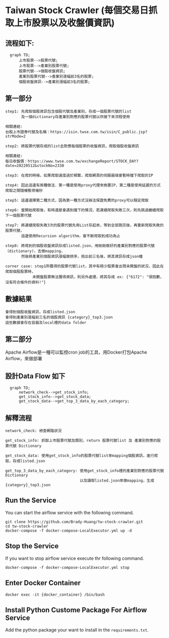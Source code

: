 # Taiwan Stock Crawler (每個交易日抓取上市股票以及收盤價資訊)


## 流程如下:

```mermaid
  graph TD;
      上市股票-->股票代號;
      上市股票-->產業別股票代號;
      股票代號-->個股收盤資訊;
      產業別股票代號-->產業別漲幅前3名的股票;
      個股收盤資訊-->產業別漲幅前3名的股票;
```
## 第一部分
```
step1: 先爬取個股資訊包含個股代號及產業別，存成一個股票代號的list
       及一個dictionary存產業別對應的股票代號以供接下來流程使用

相關連結:
台股上市證券代號及名稱：https://isin.twse.com.tw/isin/C_public.jsp?strMode=2 
```
```
step2: 將股票代號存成的list去對應每個股票的收盤資訊，爬取個股收盤資訊
       
相關連結:
每日收盤價：https://www.twse.com.tw/exchangeReport/STOCK_DAY?date=20220512&stockNo=2330
```
```
step3: 在爬的時候，如果爬取速度過於頻繁，爬取網頁的伺服器端會暫時擋下爬取的IP
```
```
step4: 因此這邊有兩種做法．第一種是使用proxy代理來換置IP，第二種是使用延遲的方式爬取之間隨機暫停幾秒
```
```
step5: 這邊選擇第二種方式，因為第一種方式沒辦法保證免費的proxy可以穩定爬取
```
```
step6: 當開始爬取後，有時還是會遇到擋下的情況，若連續爬取失敗三次，則先跳過繼續爬取下一個股票代號
```
```
step7: 將連續爬取失敗3次的股票代號先用List存起來，等到全部跑完後，再重新爬取失敗的股票代號，
       這邊使用Recursion algorithm，會不斷爬取到成功為止
```
```
step8: 將爬到的個股收盤資訊存成listed.json，用剛剛做好的產業別對應的股票代號（dictionary)，去做mapping，
       然後將產業別個股資訊漲幅做排序，挑出前三名後，將其資訊存成json檔
```
```
corner case: step1所獲得的股票代號list，其中有極少股票會出現未開盤的狀況，因此在爬取個股股票時，
            未開盤股票無法獲得資訊，則另外處理，將其存成 ex: {"6172": "很抱歉，沒有符合條件的資料!"}
```

## 數據結果
```
會得到個股收盤資訊，存成listed.json
會得到產業別漲幅前三名的個股資訊 {category}_top3.json
這些數據會存在容器及local裡的data folder
```

## 第二部分
Apache Airflow是一種可以監控cron job的工具，用Docker打包Apache Airflow，來做部署
## 設計Data Flow 如下
```mermaid
  graph TD;
      network_check-->get_stock_info;
      get_stock_info-->get_stock_data;
      get_stock_data-->get_top_3_data_by_each_category;      
```

## 解釋流程

```
network_check: 檢查網路狀況
```
```
get_stock_info: 抓取上市股票代號及類別，return 股票代號list 及 產業別對應的股票代號 Dictionary
```
```
get_stock_data: 使用get_stock_info的股票代號list來mapping個股資訊，進行爬取，存成listed.json
```
```
get_top_3_data_by_each_category: 使用get_stock_info裡的產業別對應的股票代號 Dictionary
                                 以及讀取listed.json來做mapping，生成{category}_top3.json
```


## Run the Service

You can start the airflow service with the following command.
```
git clone https://github.com/Brady-Huang/tw-stock-crawler.git
cd tw-stock-crawler
docker-compose -f docker-compose-LocalExecutor.yml up -d
```

## Stop the Service
If you want to stop airflow service execute thr following command.
```
docker-compose -f docker-compose-LocalExecutor.yml stop
```

## Enter Docker Container
```
docker exec -it {docker_container} /bin/bash
```

## Install Python Custome Package For Airflow Service
Add the python package your want to install in the `requirements.txt`.




